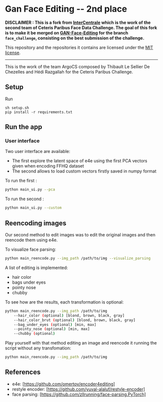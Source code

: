 # Gan Face Editing -- 2nd place

**DISCLAIMER : This is a fork from [InterCentrale](https://github.com/HediRaz/InterCentrales) which is the work of the second team of Ceteris Paribus Face Data Challenge. The goal of this fork is to make it be merged on [GAN-Face-Editing](https://github.com/valentingol/gan-face-editing) for the branch `face_challenge`, consisting on the best submission of the challenge.**

This repository and the repositories it contains are licensed under the [MIT license](LICENSE.md).

---

This is the work of the team ArgoCS composed by Thibault Le Sellier De Chezelles and Hédi Razgallah for the Ceteris Paribus Challenge.

## Setup

Run

```script
sh setup.sh
pip install -r requirements.txt
```

## Run the app

### User interface

Two user interface are available:

- The first explore the latent space of e4e using the first PCA vectors given when encoding FFHQ dataset
- The second allows to load custom vectors firstly saved in numpy format

To run the first :

```bash
python main_ui.py --pca
```

To run the second :

```bash
python main_ui.py --custom
```

## Reencoding images

Our second method to edit images was to edit the original images and then reencode them using e4e.

To visualize face parsing:

```bash
python main_reencode.py --img_path /path/to/img --visualize_parsing
```

A list of editing is implemented:

- hair color
- bags under eyes
- pointy nose
- chubby

To see how are the results, each transformation is optional:

```bash
python main_reencode.py --img_path /path/to/img
    --hair_color (optional) [blond, brown, black, gray]
    --hair_color_brut (optional) [blond, brown, black, gray]
    --bag_under_eyes (optional) [min, max]
    --pointy_nose (optional) [min, max]
    --chubby (optional)
```

Play yourself with that method editing an image and reencode it running the script without any transfomation:

```bash
python main_reencode.py --img_path /path/to/img
```

## References

- e4e:  [https://github.com/omertov/encoder4editing]
- restyle encoder: [https://github.com/yuval-alaluf/restyle-encoder]
- face parsing: [https://github.com/zllrunning/face-parsing.PyTorch]
